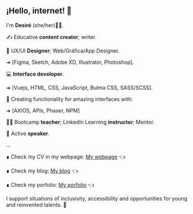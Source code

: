 ## ¡Hello, internet! 👋

I'm **Desiré** (she/her)👱‍♀️.

✍ Educative **content creator**; writer.

🎨 UX/UI **Designer**; Web/Gráfica/App Designer.

➜ [Figma, Sketch, Adobe XD, Illustrator, Photoshop].

💻 **Interface developer**.

➜ [Vuejs, HTML, CSS, JavaScript, Bulma CSS, SASS/SCSS].

🔌 Creating functionality for amazing interfaces with:

➜ [AXIOS, APIs, Phaser, NPM]

👩‍🏫 Bootcamp **teacher**; LinkedIn Learning **instructor**; Mentor.

📣 Active **speaker**.

…

∎ Check my CV in my webpage: [My webpage](https://desiremcarmona.com/#/) 👈

∎ Check my blog: [My blog](https://galuxui.com.es/#/) 👈

∎ Check my porfolio: [My porfolio](https://www.behance.net/desiremcarmona) 👈

I support situations of inclusivity, accessibility and opportunities for young and reinvented talents. 🙌 
